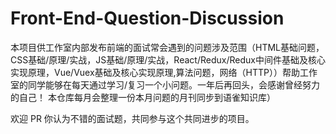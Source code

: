 # Front-End-Question-Discussion
本项目供工作室内部发布前端的面试常会遇到的问题涉及范围（HTML基础问题，CSS基础/原理/实战，JS基础/原理/实战，React/Redux/Redux中间件基础及核心实现原理，Vue/Vuex基础及核心实现原理,算法问题，网络（HTTP））帮助工作室的同学能够在每天通过学习/复习一个小问题。一年后再回头，会感谢曾经努力的自己！
本仓库每月会整理一份本月问题的月刊同步到语雀知识库）

欢迎 PR 你认为不错的面试题，共同参与这个共同进步的项目。
